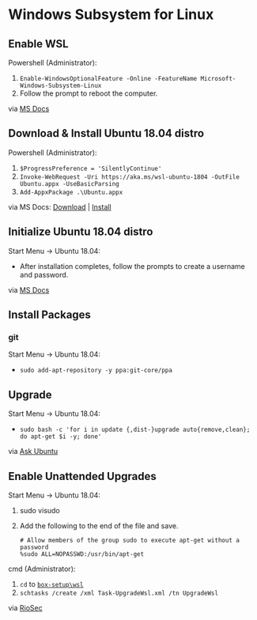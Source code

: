 # Windows Subsystem for Linux

## Enable WSL

Powershell (Administrator):
 1. `Enable-WindowsOptionalFeature -Online -FeatureName Microsoft-Windows-Subsystem-Linux`
 2. Follow the prompt to reboot the computer.

via [MS Docs](https://docs.microsoft.com/en-us/windows/wsl/install-win10#install-the-windows-subsystem-for-linux)

## Download & Install Ubuntu 18.04 distro

Powershell (Administrator):
 1. `$ProgressPreference = 'SilentlyContinue'`
 2. `Invoke-WebRequest -Uri https://aka.ms/wsl-ubuntu-1804 -OutFile Ubuntu.appx -UseBasicParsing`
 3. `Add-AppxPackage .\Ubuntu.appx`

via MS Docs: [Download](https://docs.microsoft.com/en-us/windows/wsl/install-manual#downloading-distros-via-the-command-line) | [Install](https://docs.microsoft.com/en-us/windows/wsl/install-manual#installing-your-distro)

## Initialize Ubuntu 18.04 distro

Start Menu -> Ubuntu 18.04:
 - After installation completes, follow the prompts to create a username and password.

via [MS Docs](https://docs.microsoft.com/en-us/windows/wsl/initialize-distro)

## Install Packages

### git

Start Menu -> Ubuntu 18.04:
 - `sudo add-apt-repository -y ppa:git-core/ppa`

## Upgrade

Start Menu -> Ubuntu 18.04:
 - `sudo bash -c 'for i in update {,dist-}upgrade auto{remove,clean}; do apt-get $i -y; done'`
 
 via [Ask Ubuntu](https://askubuntu.com/a/846968)
 
## Enable Unattended Upgrades

Start Menu -> Ubuntu 18.04:
 1. sudo visudo
 2. Add the following to the end of the file and save.

    ```
    # Allow members of the group sudo to execute apt-get without a password
    %sudo ALL=NOPASSWD:/usr/bin/apt-get
    ```

cmd (Administrator):
 1. `cd` to [`box-setup\wsl`](https://github.com/collinbarrett/box-setup/tree/master/wsl)
 2. `schtasks /create /xml Task-UpgradeWsl.xml /tn UpgradeWsl`

via [RioSec](http://www.riosec.com/articles/automatingupdatesforbashonubuntuonwindows10)
